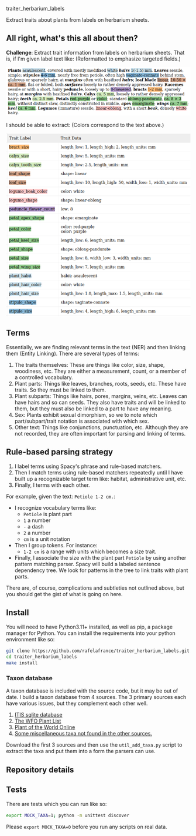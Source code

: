 traiter_herbarium_labels

Extract traits about plants from labels on herbarium sheets.

## All right, what's this all about then?
**Challenge**: Extract trait information from labels on herbarium sheets. That is, if I'm given label text like: (Reformatted to emphasize targeted fields.)

![Treatment](assets/treatment.png)

I should be able to extract: (Colors correspond to the text above.)

![Traits](assets/traits.png)

## Terms
Essentially, we are finding relevant terms in the text (NER) and then linking them (Entity Linking). There are several types of terms:
1. The traits themselves: These are things like color, size, shape, woodiness, etc. They are either a measurement, count, or a member of a controlled vocabulary.
2. Plant parts: Things like leaves, branches, roots, seeds, etc. These have traits. So they must be linked to them.
3. Plant subparts: Things like hairs, pores, margins, veins, etc. Leaves can have hairs and so can seeds. They also have traits and will be linked to them, but they must also be linked to a part to have any meaning.
4. Sex: Plants exhibit sexual dimorphism, so we to note which part/subpart/trait notation is associated with which sex.
5. Other text: Things like conjunctions, punctuation, etc. Although they are not recorded, they are often important for parsing and linking of terms.

## Rule-based parsing strategy
1. I label terms using Spacy's phrase and rule-based matchers.
2. Then I match terms using rule-based matchers repeatedly until I have built up a recognizable target term like: habitat, administrative unit, etc.
3. Finally, I terms with each other.

For example, given the text: `Petiole 1-2 cm.`:
- I recognize vocabulary terms like:
    - `Petiole` is plant part
    - `1` a number
    - `-` a dash
    - `2` a number
    - `cm` is a unit notation
- Then I group tokens. For instance:
    - `1-2 cm` is a range with units which becomes a size trait.
- Finally, I associate the size with the plant part `Petiole` by using another pattern matching parser. Spacy will build a labeled sentence dependency tree. We look for patterns in the tree to link traits with plant parts.

There are, of course, complications and subtleties not outlined above, but you should get the gist of what is going on here.

## Install
You will need to have Python3.11+ installed, as well as pip, a package manager for Python.
You can install the requirements into your python environment like so:
```bash
git clone https://github.com/rafelafrance/traiter_herbarium_labels.git
cd traiter_herbarium_labels
make install
```

### Taxon database

A taxon database is included with the source code, but it may be out of date. I build a taxon database from 4 sources. The 3 primary sources each have various issues, but they complement each other well.

1. [ITIS sqlite database](https://www.itis.gov/downloads/index.html)
2. [The WFO Plant List](https://wfoplantlist.org/plant-list/classifications)
3. [Plant of the World Online](http://sftp.kew.org/pub/data-repositories/WCVP/)
4. [Some miscellaneous taxa not found in the other sources.](flora/pylib/rules/terms/other_taxa.csv)

Download the first 3 sources and then use the `util_add_taxa.py` script to extract the taxa and put them into a form the parsers can use.

## Repository details

## Tests
There are tests which you can run like so:
```bash
export MOCK_TAXA=1; python -m unittest discover
```

Please `export MOCK_TAXA=0` before you run any scripts on real data.
